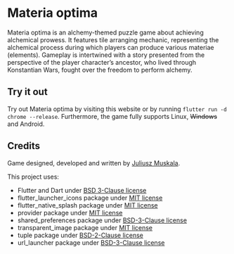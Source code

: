 # Materia optima

Materia optima is an alchemy-themed puzzle game about achieving alchemical prowess. It features tile arranging mechanic, representing the alchemical process during which players can produce various materiae (elements). Gameplay is intertwined with a story presented from the perspective of the player character’s ancestor, who lived through Konstantian Wars, fought over the freedom to perform alchemy.

## Try it out

Try out Materia optima by visiting this website or by running `flutter run -d chrome --release`. Furthermore, the game fully supports Linux, ~~Windows~~ and Android.

## Credits

Game designed, developed and written by [Juliusz Muskala](https://github.com/julesmuskala).

This project uses:

- Flutter and Dart under [BSD 3-Clause license](legal/flutter_license)
- flutter_launcher_icons package under [MIT license](legal/flutter_launcher_icons_license)
- flutter_native_splash package under [MIT license](legal/flutter_native_splash_license)
- provider package under [MIT license](legal/provider_license)
- shared_preferences package under [BSD-3-Clause license](legal/shared_preferences_license)
- transparent_image package under [MIT license](legal/transparent_image_license)
- tuple package under [BSD-2-Clause license](legal/tuple_license)
- url_launcher package under [BSD-3-Clause license](legal/url_launcher_license)
